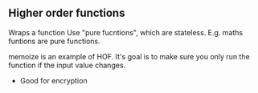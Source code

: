 ## Higher order functions

Wraps a function
Use "pure fucntions", which are stateless. E.g. maths funtions are pure functions.

memoize is an example of HOF. It's goal is to make sure you only run the function if the input value changes.
* Good for encryption
